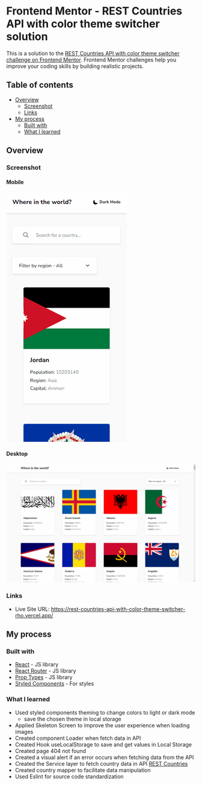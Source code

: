 # Frontend Mentor - REST Countries API with color theme switcher solution

This is a solution to the [REST Countries API with color theme switcher challenge on Frontend Mentor](https://www.frontendmentor.io/challenges/rest-countries-api-with-color-theme-switcher-5cacc469fec04111f7b848ca). Frontend Mentor challenges help you improve your coding skills by building realistic projects. 

## Table of contents

- [Overview](#overview)
  - [Screenshot](#screenshot)
  - [Links](#links)
- [My process](#my-process)
  - [Built with](#built-with)
  - [What I learned](#what-i-learned)

## Overview

### Screenshot

#### Mobile
![](./solution/design_mobile.gif)

#### Desktop
![](./solution/design_desktop.gif)

### Links
 - Live Site URL: https://rest-countries-api-with-color-theme-switcher-rho.vercel.app/

## My process

### Built with

- [React](https://reactjs.org/) - JS library
- [React Router](https://reactrouter.com/en/main) - JS library
- [Prop Types](https://www.npmjs.com/package/prop-types) - JS library
- [Styled Components](https://styled-components.com/) - For styles

### What I learned

- Used styled components theming to change colors to light or dark mode
  - save the chosen theme in local storage
- Applied Skeleton Screen to improve the user experience when loading images
- Created component Loader when fetch data in API
- Created Hook useLocalStorage to save and get values in Local Storage
- Created page 404 not found
- Created a visual alert if an error occurs when fetching data from the API
- Created the Service layer to fetch country data in API [REST Countries](https://restcountries.com/)
- Created country mapper to facilitate data manipulation
- Used Eslint for source code standardization

